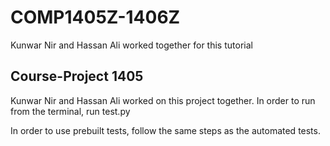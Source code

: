 # COMP1405Z-1406Z

Kunwar Nir and Hassan Ali worked together for this tutorial

## Course-Project 1405
Kunwar Nir and Hassan Ali worked on this project together. In order to run from the terminal, run test.py

In order to use prebuilt tests, follow the same steps as the automated tests.
